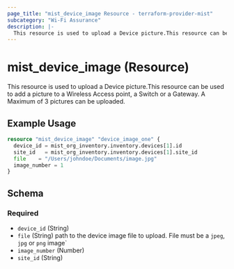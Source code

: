 ```yaml
---
page_title: "mist_device_image Resource - terraform-provider-mist"
subcategory: "Wi-Fi Assurance"
description: |-
  This resource is used to upload a Device picture.This resource can be used to add a picture to a Wireless Access point, a Switch or a Gateway. A Maximum of 3 pictures can be uploaded.
---
```


# mist_device_image (Resource)

This resource is used to upload a Device picture.This resource can be used to add a picture to a Wireless Access point, a Switch or a Gateway. A Maximum of 3 pictures can be uploaded.


## Example Usage

```terraform
resource "mist_device_image" "device_image_one" {
  device_id = mist_org_inventory.inventory.devices[1].id
  site_id   = mist_org_inventory.inventory.devices[1].site_id
  file    = "/Users/johndoe/Documents/image.jpg"
  image_number = 1
}
```

<!-- schema generated by tfplugindocs -->
## Schema

### Required

- `device_id` (String)
- `file` (String) path to the device image file to upload. File must be a `jpeg`, `jpg` or `png` image`
- `image_number` (Number)
- `site_id` (String)


